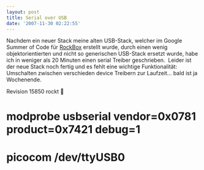 ```yaml
---
layout: post
title: Serial over USB
date: '2007-11-30 02:22:55'
---
```



Nachdem ein neuer Stack meine alten USB-Stack, welcher im Google Summer of Code für [RockBox](http://www.rockbox.org) erstellt wurde, durch einen wenig objektorientierten und nicht so generischen USB-Stack ersetzt wurde, habe ich in weniger als 20 Minuten einen serial Treiber geschrieben.  Leider ist der neue Stack noch fertig und es fehlt eine wichtige Funktionalität: Umschalten zwischen verschieden device Treibern zur Laufzeit… bald ist ja Wochenende.

Revision 15850 rockt 🙂

# modprobe usbserial vendor=0x0781 product=0x7421 debug=1
 # picocom /dev/ttyUSB0

